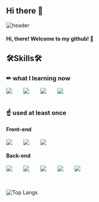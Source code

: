 ## Hi there 👋

![header](https://capsule-render.vercel.app/api?type=Cylinder&text=NaMME&color=000000&fontColor=ffffff&animation=fadeIn)
#### Hi, there! Welcome to my github! 🙌

## 🛠Skills🛠

### ✏ what I learning now
<div style="display:flex;gap:30px;flex-wrap:wrap;">
  <img src="https://img.shields.io/badge/JS-F7DF1E?style=for-the-badge&logo=javascript&logoColor=black">
  <img src="https://img.shields.io/badge/NODE.js-339933?style=for-the-badge&logo=node.js&logoColor=white">
  <img src="https://img.shields.io/badge/Express-000000?style=for-the-badge&logo=express&logoColor=white">
  <img src="https://img.shields.io/badge/React-61DAFB?style=for-the-badge&logo=react&logoColor=black">
</div>

<br />

### ☝ used at least once

#### Front-end
<div style="display:flex;gap:30px;flex-wrap:wrap;">
  <img src="https://img.shields.io/badge/HTML-E34F26?style=for-the-badge&logo=html5&logoColor=white">
  <img src="https://img.shields.io/badge/CSS-1572B6?style=for-the-badge&logo=css3&logoColor=white">
  <img src="https://img.shields.io/badge/JQuery-0769AD?style=for-the-badge&logo=jquery&logoColor=white">
</div>

#### Back-end
<div style="display:flex;gap:30px;flex-wrap:wrap;">
  <img src="https://img.shields.io/badge/Java-007396?style=for-the-badge&logo=openjdk&logoColor=white">
  <img src="https://img.shields.io/badge/Spring-3DDC84?style=for-the-badge&logo=spring&logoColor=white">
  <img src="https://img.shields.io/badge/Spring Boot-3DDC84?style=for-the-badge&logo=springboot&logoColor=white">
  <img src="https://img.shields.io/badge/MySQL-4479A1?style=for-the-badge&logo=mysql&logoColor=white">
  <img src="https://img.shields.io/badge/ORACLE-F80000?style=for-the-badge&logo=Oracle&logoColor=white">
</div>
<br />
<br />

![Top Langs](https://github-readme-stats.vercel.app/api/top-langs/?username=hs-1771178-leenamho&layout=compact)


